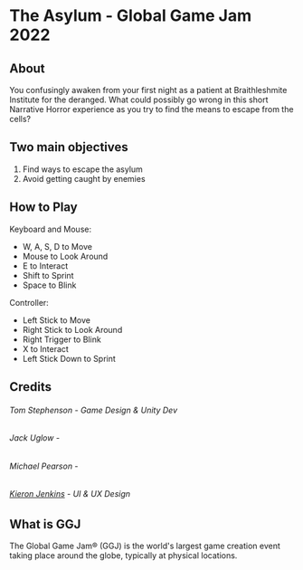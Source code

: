# The Asylum - Global Game Jam 2022 

## About
You confusingly awaken from your first night as a patient at Braithleshmite Institute for the deranged. What could possibly go wrong in this short Narrative Horror experience as you try to find the means to escape from the cells?

## Two main objectives
1. Find ways to escape the asylum
2. Avoid getting caught by enemies

## How to Play
Keyboard and Mouse:
- W, A, S, D to Move
- Mouse to Look Around
- E to Interact
- Shift to Sprint
- Space to Blink

Controller:
- Left Stick to Move
- Right Stick to Look Around
- Right Trigger to Blink
- X to Interact
- Left Stick Down to Sprint
  
## Credits
###### Tom Stephenson - Game Design & Unity Dev
###### Jack Uglow - 
###### Michael Pearson - 
###### [Kieron Jenkins](https://github.com/kieronjenkins) - UI & UX Design

## What is GGJ
The Global Game Jam® (GGJ) is the world's largest game creation event taking place around the globe, typically at physical locations.

